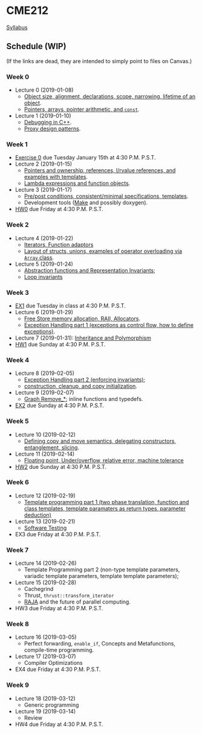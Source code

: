 # CME212
[Syllabus](https://github.com/cme212/course/blob/master/syllabus.md#cme-212---winter-2019)

<!-- BS : [Bjarne Stroustrup's Programming in C++](https://g.co/kgs/jQjpRv). -->

## Schedule (WIP)
(If the links are dead, they are intended to simply point to files on Canvas.)
### Week 0
  - Lecture 0 (2019-01-08)
    - [Object size, alignment, declarations, scope, narrowing, lifetime of an object](https://canvas.stanford.edu/files/3928214/download?download_frd=1).
    - [Pointers, arrays, pointer arithmetic, and `const`](https://canvas.stanford.edu/files/3928884/download?download_frd=1).
  - Lecture 1 (2019-01-10)
    - [Debugging in C++](https://github.com/cme212/course/blob/master/notes/lecture-01/debugging.md).
    - [Proxy design patterns](https://github.com/cme212/course/blob/master/notes/lecture-01/proxy.md). 
### Week 1
  - [Exercise 0](https://canvas.stanford.edu/files/3926995/download?download_frd=1)                 due Tuesday January 15th at 4:30 P.M. P.S.T.
 - Lecture 2 (2019-01-15)
   - [Pointers and ownership, references, l/rvalue references, and
     examples with templates](https://canvas.stanford.edu/files/3973718/download?download_frd=1). 
   - [Lambda expressions and function objects](https://canvas.stanford.edu/files/3973719/download?download_frd=1).
 - Lecture 3 (2019-01-17)
   - [Pre/post conditions, consistent/minimal specifications,
     templates](https://github.com/cme212/course/blob/master/notes/lecture-03/specifications.md). 
   - Development tools ([Make](https://github.com/cme212/course/blob/master/notes/lecture-03/make.md) and possibly doxygen).
 - [HW0](https://canvas.stanford.edu/files/3908090/download?download_frd=1) due Friday at 4:30 P.M. P.S.T.
### Week 2
 - Lecture 4 (2019-01-22)
   - [Iterators, Function adaptors](https://canvas.stanford.edu/files/4012840/download?download_frd=1)
   - [Layout of structs, unions, examples of
   operator overloading via `Array` class](https://canvas.stanford.edu/files/4019655/download?download_frd=1).
 - Lecture 5 (2019-01-24)
   - [Abstraction functions and Representation Invariants](notes/lecture-05/abstractions.md); 
   - [Loop invariants](notes/lecture-05/loop_invariants.md)
### Week 3
 - [EX1](https://canvas.stanford.edu/files/4005588/download?download_frd=1) due Tuesday in class at 4:30 P.M. P.S.T.
 - Lecture 6 (2019-01-29) 
   - [Free Store memory allocation, RAII, Allocators](https://canvas.stanford.edu/files/4054062/download?download_frd=1). 
   - [Exception Handling part 1 (exceptions as control flow, how to define exceptions)](https://canvas.stanford.edu/files/4054064/download?download_frd=1).
 - Lecture 7 (2019-01-31): [Inheritance and Polymorphism](notes/lecture-07/inheritance.md)
 - [HW1](https://canvas.stanford.edu/files/4005665/download?download_frd=1) due Sunday at 4:30 P.M. P.S.T.
### Week 4
 - Lecture 8 (2019-02-05) 
   - [Exception Handling part 2 (enforcing invariants)](https://canvas.stanford.edu/files/4075751/download?download_frd=1); 
   - [construction, cleanup, and copy initialization](https://canvas.stanford.edu/files/4080961/download?download_frd=1).
 - Lecture 9 (2019-02-07)
   - [Graph Remove_*](notes/lecture-09/remove.md); inline functions and typedefs.
 - [EX2](https://canvas.stanford.edu/files/4069737/download?download_frd=1) due Sunday at 4:30 P.M. P.S.T.
### Week 5
 - Lecture 10 (2019-02-12) 
   - [Defining copy and move semantics, delegating constructors, entanglement, slicing](https://canvas.stanford.edu/files/4116729/download?download_frd=1).
 - Lecture 11 (2019-02-14) 
   - [Floating point, Under/overflow, relative error, machine tolerance](notes/lecture-11/float.md)
 - [HW2](https://canvas.stanford.edu/files/4069760/download?download_frd=1) due Sunday at 4:30 P.M. P.S.T.
### Week 6
 - Lecture 12 (2019-02-19) 
   - [Template programming part 1 (two phase translation, function and class templates, template paramaters as return types, parameter deduction)](https://canvas.stanford.edu/files/4150057/download?download_frd=1)
 - Lecture 13 (2019-02-21)
   - [Software Testing](notes/lecture-13/testing.md)
 - EX3 due Friday at 4:30 P.M. P.S.T.
### Week 7
 - Lecture 14 (2019-02-26)
   - Template Programming part 2
     (non-type template parameters, variadic template parameters, template template parameters);
 - Lecture 15 (2019-02-28)
   - Cachegrind
   - Thrust, `thrust::transform_iterator`
   - [RAJA](https://raja.readthedocs.io/en/master/) and the future of parallel computing.
 - HW3 due Friday at 4:30 P.M. P.S.T.
### Week 8
 - Lecture 16 (2019-03-05)
   - Perfect forwarding, `enable_if`, Concepts and Metafunctions, compile-time programming. 
 - Lecture 17 (2019-03-07)
   - Compiler Optimizations
 - EX4 due Friday at 4:30 P.M. P.S.T.
### Week 9
 - Lecture 18 (2019-03-12)
   - Generic programming
 - Lecture 19 (2019-03-14)
   - Review
 - HW4 due Friday at 4:30 P.M. P.S.T.

















